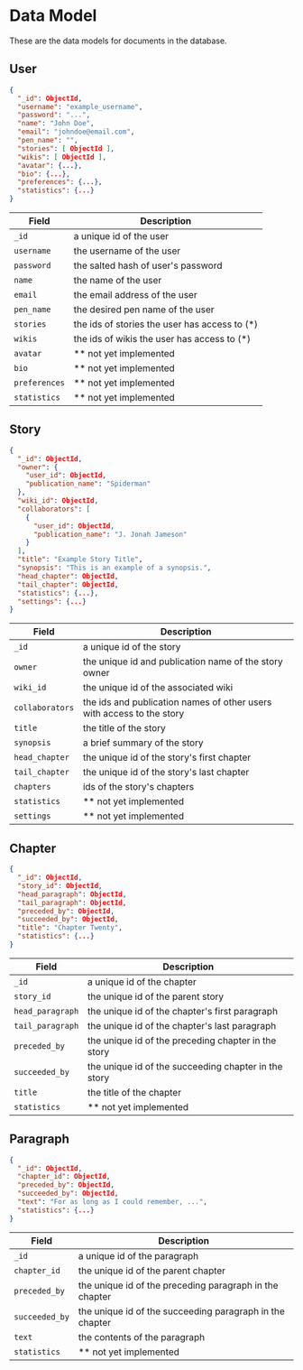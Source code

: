  # Data Model

These are the data models for documents in the database.

## User

```json
{
  "_id": ObjectId,
  "username": "example_username",
  "password": "...",
  "name": "John Doe",
  "email": "johndoe@email.com",
  "pen_name": "",
  "stories": [ ObjectId ],
  "wikis": [ ObjectId ],
  "avatar": {...},
  "bio": {...},
  "preferences": {...},
  "statistics": {...}
}
```

| Field             | Description |
|-------------------|-------------|
| `_id`             | a unique id of the user |
| `username`        | the username of the user |
| `password`        | the salted hash of user's password |
| `name`            | the name of the user |
| `email`           | the email address of the user |
| `pen_name`        | the desired pen name of the user |
| `stories`         | the ids of stories the user has access to (*) |
| `wikis`           | the ids of wikis the user has access to (*) |
| `avatar`          | ** not yet implemented |
| `bio`             | ** not yet implemented |
| `preferences`     | ** not yet implemented |
| `statistics`      | ** not yet implemented |

## Story

```json
{
  "_id": ObjectId,
  "owner": {
    "user_id": ObjectId,
    "publication_name": "Spiderman"
  },
  "wiki_id": ObjectId,
  "collaborators": [ 
    {
      "user_id": ObjectId,
      "publication_name": "J. Jonah Jameson"
    }
  ],
  "title": "Example Story Title",
  "synopsis": "This is an example of a synopsis.",
  "head_chapter": ObjectId,
  "tail_chapter": ObjectId,
  "statistics": {...},
  "settings": {...}
}
```

| Field             | Description |
|-------------------|-------------|
| `_id`             | a unique id of the story |
| `owner`           | the unique id and publication name of the story owner |
| `wiki_id`         | the unique id of the associated wiki |
| `collaborators`   | the ids and publication names of other users with access to the story |
| `title`           | the title of the story |
| `synopsis`        | a brief summary of the story |
| `head_chapter`    | the unique id of the story's first chapter |
| `tail_chapter`    | the unique id of the story's last chapter |
| `chapters`        | ids of the story's chapters |
| `statistics`      | ** not yet implemented |
| `settings`        | ** not yet implemented |

## Chapter

```json
{
  "_id": ObjectId,
  "story_id": ObjectId,
  "head_paragraph": ObjectId,
  "tail_paragraph": ObjectId,
  "preceded_by": ObjectId,
  "succeeded_by": ObjectId,
  "title": "Chapter Twenty",
  "statistics": {...}
}
```

| Field             | Description |
|-------------------|-------------|
| `_id`             | a unique id of the chapter |
| `story_id`        | the unique id of the parent story |
| `head_paragraph`  | the unique id of the chapter's first paragraph |
| `tail_paragraph`  | the unique id of the chapter's last paragraph |
| `preceded_by`     | the unique id of the preceding chapter in the story |
| `succeeded_by`    | the unique id of the succeeding chapter in the story |
| `title`           | the title of the chapter |
| `statistics`      | ** not yet implemented |

## Paragraph

```json
{
  "_id": ObjectId,
  "chapter_id": ObjectId,
  "preceded_by": ObjectId,
  "succeeded_by": ObjectId,
  "text": "For as long as I could remember, ...",
  "statistics": {...}
}
```

| Field             | Description |
|-------------------|-------------|
| `_id`             | a unique id of the paragraph |
| `chapter_id`      | the unique id of the parent chapter |
| `preceded_by`     | the unique id of the preceding paragraph in the chapter |
| `succeeded_by`    | the unique id of the succeeding paragraph in the chapter |
| `text`            | the contents of the paragraph |
| `statistics`      | ** not yet implemented |

